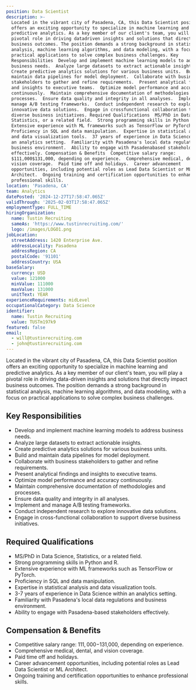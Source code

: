```yaml
---
position: Data Scientist
description: >-
  Located in the vibrant city of Pasadena, CA, this Data Scientist position
  offers an exciting opportunity to specialize in machine learning and
  predictive analytics. As a key member of our client's team, you will play a
  pivotal role in driving datadriven insights and solutions that directly impact
  business outcomes. The position demands a strong background in statistical
  analysis, machine learning algorithms, and data modeling, with a focus on
  practical applications to solve complex business challenges. Key
  Responsibilities  Develop and implement machine learning models to address
  business needs.  Analyze large datasets to extract actionable insights. 
  Create predictive analytics solutions for various business units.  Build and
  maintain data pipelines for model deployment.  Collaborate with business
  stakeholders to gather and refine requirements.  Present analytical findings
  and insights to executive teams.  Optimize model performance and accuracy
  continuously.  Maintain comprehensive documentation of methodologies and
  processes.  Ensure data quality and integrity in all analyses.  Implement and
  manage A/B testing frameworks.  Conduct independent research to explore
  innovative data solutions.  Engage in crossfunctional collaboration to support
  diverse business initiatives. Required Qualifications  MS/PhD in Data Science,
  Statistics, or a related field.  Strong programming skills in Python and R. 
  Extensive experience with ML frameworks such as TensorFlow or PyTorch. 
  Proficiency in SQL and data manipulation.  Expertise in statistical analysis
  and data visualization tools.  37 years of experience in Data Science within
  an analytics setting.  Familiarity with Pasadena's local data regulations and
  business environment.  Ability to engage with Pasadenabased stakeholders
  effectively. Compensation & Benefits  Competitive salary range:
  $111,000$131,000, depending on experience.  Comprehensive medical, dental, and
  vision coverage.  Paid time off and holidays.  Career advancement
  opportunities, including potential roles as Lead Data Scientist or ML
  Architect.  Ongoing training and certification opportunities to enhance
  professional skills.
location: 'Pasadena, CA'
team: Analytics
datePosted: '2024-12-27T17:58:47.065Z'
validThrough: '2025-02-03T17:58:47.065Z'
employmentType: FULL_TIME
hiringOrganization:
  name: Tustin Recruiting
  sameAs: 'https://www.tustinrecruiting.com/'
  logo: /images/LOGO1.png
jobLocation:
  streetAddress: 1420 Enterprise Ave.
  addressLocality: Pasadena
  addressRegion: CA
  postalCode: '91101'
  addressCountry: USA
baseSalary:
  currency: USD
  value: 121000
  minValue: 111000
  maxValue: 131000
  unitText: YEAR
experienceRequirements: midLevel
occupationalCategory: Data Science
identifier:
  name: Tustin Recruiting
  value: TUSTm197k9
featured: false
email:
  - will@tustinrecruiting.com
  - john@tustinrecruiting.com
---
```




Located in the vibrant city of Pasadena, CA, this Data Scientist position offers an exciting opportunity to specialize in machine learning and predictive analytics. As a key member of our client's team, you will play a pivotal role in driving data-driven insights and solutions that directly impact business outcomes. The position demands a strong background in statistical analysis, machine learning algorithms, and data modeling, with a focus on practical applications to solve complex business challenges.

## Key Responsibilities
- Develop and implement machine learning models to address business needs.
- Analyze large datasets to extract actionable insights.
- Create predictive analytics solutions for various business units.
- Build and maintain data pipelines for model deployment.
- Collaborate with business stakeholders to gather and refine requirements.
- Present analytical findings and insights to executive teams.
- Optimize model performance and accuracy continuously.
- Maintain comprehensive documentation of methodologies and processes.
- Ensure data quality and integrity in all analyses.
- Implement and manage A/B testing frameworks.
- Conduct independent research to explore innovative data solutions.
- Engage in cross-functional collaboration to support diverse business initiatives.

## Required Qualifications
- MS/PhD in Data Science, Statistics, or a related field.
- Strong programming skills in Python and R.
- Extensive experience with ML frameworks such as TensorFlow or PyTorch.
- Proficiency in SQL and data manipulation.
- Expertise in statistical analysis and data visualization tools.
- 3-7 years of experience in Data Science within an analytics setting.
- Familiarity with Pasadena's local data regulations and business environment.
- Ability to engage with Pasadena-based stakeholders effectively.

## Compensation & Benefits
- Competitive salary range: $111,000-$131,000, depending on experience.
- Comprehensive medical, dental, and vision coverage.
- Paid time off and holidays.
- Career advancement opportunities, including potential roles as Lead Data Scientist or ML Architect.
- Ongoing training and certification opportunities to enhance professional skills.
